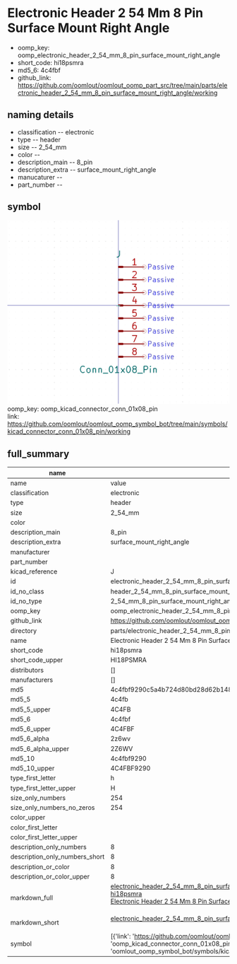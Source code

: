 # Electronic Header 2 54 Mm 8 Pin Surface Mount Right Angle

  
* oomp_key: oomp_electronic_header_2_54_mm_8_pin_surface_mount_right_angle 
* short_code: hi18psmra
* md5_6: 4c4fbf  
* github_link: https://github.com/oomlout/oomlout_oomp_part_src/tree/main/parts/electronic_header_2_54_mm_8_pin_surface_mount_right_angle/working  
## naming details
* classification -- electronic
* type -- header
* size -- 2_54_mm
* color -- 
* description_main -- 8_pin
* description_extra -- surface_mount_right_angle
* manucaturer -- 
* part_number -- 



## symbol

![](symbol/0/working/working_600.png)  
oomp_key: oomp_kicad_connector_conn_01x08_pin  
link: https://github.com/oomlout/oomlout_oomp_symbol_bot/tree/main/symbols/kicad_connector_conn_01x08_pin/working  


## full_summary
| name | value | 
| --- | --- | 
| name | value | 
| classification | electronic | 
| type | header | 
| size | 2_54_mm | 
| color |  | 
| description_main | 8_pin | 
| description_extra | surface_mount_right_angle | 
| manufacturer |  | 
| part_number |  | 
| kicad_reference | J | 
| id | electronic_header_2_54_mm_8_pin_surface_mount_right_angle | 
| id_no_class | header_2_54_mm_8_pin_surface_mount_right_angle | 
| id_no_type | 2_54_mm_8_pin_surface_mount_right_angle | 
| oomp_key | oomp_electronic_header_2_54_mm_8_pin_surface_mount_right_angle | 
| github_link | https://github.com/oomlout/oomlout_oomp_part_src/tree/main/parts/electronic_header_2_54_mm_8_pin_surface_mount_right_angle/working | 
| directory | parts/electronic_header_2_54_mm_8_pin_surface_mount_right_angle | 
| name | Electronic Header 2 54 Mm 8 Pin Surface Mount Right Angle | 
| short_code | hi18psmra | 
| short_code_upper | HI18PSMRA | 
| distributors | [] | 
| manufacturers | [] | 
| md5 | 4c4fbf9290c5a4b724d80bd28d62b148 | 
| md5_5 | 4c4fb | 
| md5_5_upper | 4C4FB | 
| md5_6 | 4c4fbf | 
| md5_6_upper | 4C4FBF | 
| md5_6_alpha | 2z6wv | 
| md5_6_alpha_upper | 2Z6WV | 
| md5_10 | 4c4fbf9290 | 
| md5_10_upper | 4C4FBF9290 | 
| type_first_letter | h | 
| type_first_letter_upper | H | 
| size_only_numbers | 254 | 
| size_only_numbers_no_zeros | 254 | 
| color_upper |  | 
| color_first_letter |  | 
| color_first_letter_upper |  | 
| description_only_numbers | 8 | 
| description_only_numbers_short | 8 | 
| description_or_color | 8 | 
| description_or_color_upper | 8 | 
| markdown_full | [electronic_header_2_54_mm_8_pin_surface_mount_right_angle](https://github.com/oomlout/oomlout_oomp_part_src/tree/main/parts/electronic_header_2_54_mm_8_pin_surface_mount_right_angle/working)<br>[hi18psmra](https://github.com/oomlout/oomlout_oomp_part_src/tree/main/parts/electronic_header_2_54_mm_8_pin_surface_mount_right_angle/working)<br>[Electronic Header 2 54 Mm 8 Pin Surface Mount Right Angle](https://github.com/oomlout/oomlout_oomp_part_src/tree/main/parts/electronic_header_2_54_mm_8_pin_surface_mount_right_angle/working)<br><br> | 
| markdown_short | [electronic_header_2_54_mm_8_pin_surface_mount_right_angle](https://github.com/oomlout/oomlout_oomp_part_src/tree/main/parts/electronic_header_2_54_mm_8_pin_surface_mount_right_angle/working)<br><br> | 
| symbol | [{'link': 'https://github.com/oomlout/oomlout_oomp_symbol_bot/tree/main/symbols/kicad_connector_conn_01x08_pin', 'oomp_key': 'oomp_kicad_connector_conn_01x08_pin', 'directory': 'oomlout_oomp_symbol_bot/symbols/kicad_connector_conn_01x08_pin//working/working.kicad_sym'}] | 
